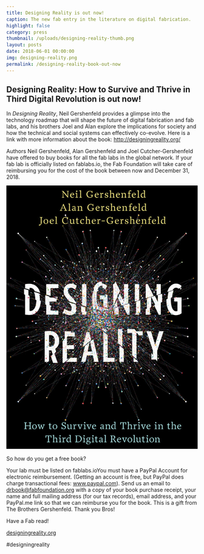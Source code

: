 ```yaml
---
title: Designing Reality is out now!
caption: The new fab entry in the literature on digital fabrication.
highlight: false
category: press
thumbnail: /uploads/designing-reality-thumb.png
layout: posts
date: 2018-06-01 00:00:00
img: designing-reality.png
permalink: /designing-reality-book-out-now
---
```


## Designing Reality: How to Survive and Thrive in Third Digital Revolution is out now!

In *Designing Reality*, Neil Gershenfeld provides a glimpse into the technology roadmap that will shape the future of digital fabrication and fab labs, and his brothers Joel and Alan explore the implications for society and how the technical and social systems can effectively co-evolve. Here is a link with more information about the book: http://designingreality.org/

Authors Neil Gershenfeld, Alan Gershenfeld and Joel Cutcher-Gershenfeld ​have offered to buy books for all the fab labs in the global network. If your fab lab is officially listed on fablabs.io, the Fab Foundation will take care of reimbursing​ you for​ the cost of the book between now and December 31, 2018.

![](/uploads/designing-reality-cover.jpg)

So how do you get a free book?

Your lab must be listed on fablabs.ioYou must have a PayPal Account for electronic reimbursement. (Getting an account is free, but PayPal does charge transactional fees: www.paypal.com). Send us an email to drbook@fabfoundation.org with a copy of your book purchase receipt, your name and full mailing address (for our tax records), email address, and your PayPal.me link so that we can reimburse you for the book. This is a gift from The Brothers Gershenfeld. Thank you Bros!

Have a Fab read!

<a href="designingreality.org" target="_blank">designingreality.org</a>

#designingreality